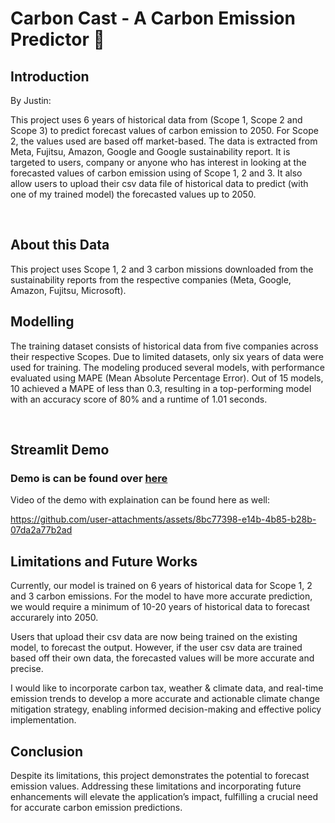 # Carbon Cast - A Carbon Emission Predictor 💨 

## Introduction 
By Justin:

This project uses 6 years of historical data from (Scope 1, Scope 2 and Scope 3) to predict forecast values of carbon emission to 2050. For Scope 2, the values used are based off market-based. The data is extracted from Meta, Fujitsu, Amazon, Google and Google sustainability report. It is targeted to users, company or anyone who has interest in looking at the forecasted values of carbon emission using of Scope 1, 2 and 3. It also allow users to upload their csv data file of historical data to predict (with one of my trained model) the forecasted values up to 2050.

</br>

## About this Data

This project uses Scope 1, 2 and 3 carbon missions downloaded from the sustainability reports from the respective companies (Meta, Google, Amazon, Fujitsu, Microsoft). 

## Modelling

The training dataset consists of historical data from five companies across their respective Scopes. Due to limited datasets, only six years of data were used for training. The modeling produced several models, with performance evaluated using MAPE (Mean Absolute Percentage Error). Out of 15 models, 10 achieved a MAPE of less than 0.3, resulting in a top-performing model with an accuracy score of 80% and a runtime of 1.01 seconds.

</br>

## Streamlit Demo

<h3>Demo is can be found over <a href = "https://carbon-cast.streamlit.app/">here</a></h3>

Video of the demo with explaination can be found here as well:

https://github.com/user-attachments/assets/8bc77398-e14b-4b85-b28b-07da2a77b2ad


## Limitations and Future Works

Currently, our model is trained on 6 years of historical data for Scope 1, 2 and 3 carbon emissions. For the model to have more accurate prediction, we would require a minimum of 10-20 years of historical data to forecast accurarely into 2050.

Users that upload their csv data are now being trained on the existing model, to forecast the output. However, if the user csv data are trained based off their own data, the forecasted values will be more accurate and precise.

I would like to incorporate carbon tax, weather & climate data, and real-time emission trends to develop a more accurate and actionable climate change mitigation strategy, enabling informed decision-making and effective policy implementation.

## Conclusion

Despite its limitations, this project demonstrates the potential to forecast emission values. Addressing these limitations and incorporating future enhancements will elevate the application’s impact, fulfilling a crucial need for accurate carbon emission predictions.
